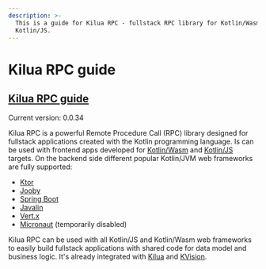 ```yaml
---
description: >-
  This is a guide for Kilua RPC - fullstack RPC library for Kotlin/Wasm and
  Kotlin/JS.
---
```


# Kilua RPC guide

## [Kilua RPC guide](https://kilua.gitbook.io/kilua-rpc-guide/)

Current version: 0.0.34

Kilua RPC is a powerful Remote Procedure Call (RPC) library designed for fullstack applications created with the Kotlin programming language. Is can be used with frontend apps developed for [Kotlin/Wasm](https://kotlinlang.org/docs/wasm-overview.html) and [Kotlin/JS](https://kotlinlang.org/docs/js-overview.html) targets. On the backend side different popular Kotlin/JVM web frameworks are fully supported:

* [Ktor](https://ktor.io/)
* [Jooby](https://jooby.io)
* [Spring Boot](https://spring.io/projects/spring-boot)
* [Javalin](https://javalin.io)
* [Vert.x](https://vertx.io)
* [Micronaut](https://micronaut.io) (temporarily disabled)

Kilua RPC can be used with all Kotlin/JS and Kotlin/Wasm web frameworks to easily build fullstack applications with shared code for data model and business logic. It's already integrated with [Kilua](https://kilua.dev) and [KVision](https://kvision.io).

